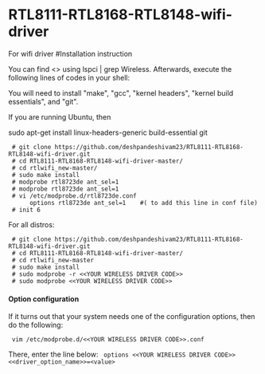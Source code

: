 # RTL8111-RTL8168-RTL8148-wifi-driver
For wifi driver
#Installation instruction

You can find <> using lspci | grep Wireless. Afterwards, execute the following lines of codes in your shell:

You will need to install "make", "gcc", "kernel headers", "kernel build essentials", and "git".

If you are running Ubuntu, then

 sudo apt-get install linux-headers-generic build-essential git
 
     # git clone https://github.com/deshpandeshivam23/RTL8111-RTL8168-RTL8148-wifi-driver.git
     # cd RTL8111-RTL8168-RTL8148-wifi-driver-master/
     # cd rtlwifi_new-master/
     # sudo make install 
     # modprobe rtl8723de ant_sel=1
     # modprobe rtl8723de ant_sel=1
     # vi /etc/modprobe.d/rtl8723de.conf
          options rtl8723de ant_sel=1    #( to add this line in conf file)
     # init 6
  
  
  For all distros:
 
     # git clone https://github.com/deshpandeshivam23/RTL8111-RTL8168-RTL8148-wifi-driver.git
     # cd RTL8111-RTL8168-RTL8148-wifi-driver-master/
     # cd rtlwifi_new-master
     # sudo make install
     # sudo modprobe -r <<YOUR WIRELESS DRIVER CODE>>
     # sudo modprobe <<YOUR WIRELESS DRIVER CODE>>

#### Option configuration

If it turns out that your system needs one of the configuration options, then do the following:

     vim /etc/modprobe.d/<<YOUR WIRELESS DRIVER CODE>>.conf 

There, enter the line below:
`
     options <<YOUR WIRELESS DRIVER CODE>> <<driver_option_name>>=<value>`


